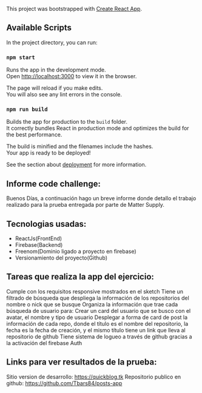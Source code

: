 This project was bootstrapped with [Create React App](https://github.com/facebook/create-react-app).

## Available Scripts

In the project directory, you can run:

### `npm start`

Runs the app in the development mode.<br>
Open [http://localhost:3000](http://localhost:3000) to view it in the browser.

The page will reload if you make edits.<br>
You will also see any lint errors in the console.

### `npm run build`

Builds the app for production to the `build` folder.<br>
It correctly bundles React in production mode and optimizes the build for the best performance.

The build is minified and the filenames include the hashes.<br>
Your app is ready to be deployed!

See the section about [deployment](https://facebook.github.io/create-react-app/docs/deployment) for more information.


## Informe code challenge:

Buenos Días, a continuación hago un breve informe donde detallo el trabajo realizado para la prueba entregada por parte de Matter Supply.

## Tecnologias usadas: 

- ReactJs(FrontEnd) 
- Firebase(Backend) 
- Freenom(Dominio ligado a proyecto en firebase) 
- Versionamiento del proyecto(Github)

## Tareas que realiza la app del ejercicio:

Cumple con los requisitos responsive mostrados en el sketch
Tiene un filtrado de  búsqueda que despliega la información de los repositorios del nombre o nick que se busque
Organiza la información que trae cada búsqueda de usuario para:
Crear un card del usuario que se busco con el avatar, el nombre y tipo de usuario
Desplegar a forma de card de post la información de cada repo, donde el título es el nombre del repositorio, la fecha es la fecha de creación, y el mismo título tiene un link que lleva al repositorio de github
Tiene sistema de logueo a través de github gracias a la activación del firebase Auth


## Links para ver resultados de la prueba:

Sitio version de desarrollo: https://quickblog.tk
Repositorio publico en github: https://github.com/Tbars84/posts-app


